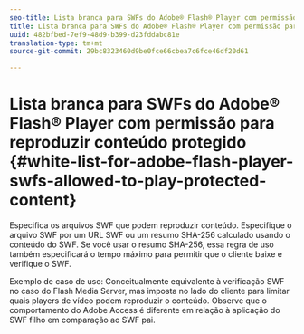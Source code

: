 ```yaml
---
seo-title: Lista branca para SWFs do Adobe® Flash® Player com permissão para reproduzir conteúdo protegido
title: Lista branca para SWFs do Adobe® Flash® Player com permissão para reproduzir conteúdo protegido
uuid: 482bfbed-7ef9-48d9-b399-d23fddabc81e
translation-type: tm+mt
source-git-commit: 29bc8323460d9be0fce66cbea7c6fce46df20d61

---
```



# Lista branca para SWFs do Adobe® Flash® Player com permissão para reproduzir conteúdo protegido {#white-list-for-adobe-flash-player-swfs-allowed-to-play-protected-content}

Especifica os arquivos SWF que podem reproduzir conteúdo. Especifique o arquivo SWF por um URL SWF ou um resumo SHA-256 calculado usando o conteúdo do SWF. Se você usar o resumo SHA-256, essa regra de uso também especificará o tempo máximo para permitir que o cliente baixe e verifique o SWF.

Exemplo de caso de uso: Conceitualmente equivalente à verificação SWF no caso do Flash Media Server, mas imposta no lado do cliente para limitar quais players de vídeo podem reproduzir o conteúdo. Observe que o comportamento do Adobe Access é diferente em relação à aplicação do SWF filho em comparação ao SWF pai.
